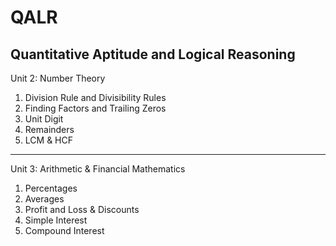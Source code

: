 # QALR
Quantitative Aptitude and Logical Reasoning
---
Unit 2: Number Theory
1. Division Rule and Divisibility Rules
2. Finding Factors and Trailing Zeros
3. Unit Digit
4. Remainders
5. LCM & HCF
---
Unit 3: Arithmetic & Financial Mathematics
1. Percentages
2. Averages
3. Profit and Loss & Discounts
4. Simple Interest
5. Compound Interest
